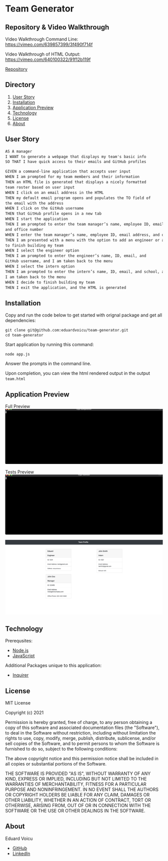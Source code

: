 # Team Generator

## Repository & Video Walkthrough

Video Walkthrough Command Line: https://vimeo.com/639857399/3f490f714f

Video Walkthrough of HTML Output: https://vimeo.com/640100322/91f12b119f

[Repository](https://github.com/eduardvoicu/team-generator)

## Directory

1. [User Story](#user-story)
2. [Installation](#installation)
3. [Application Preview](#application_preview)
4. [Technology](#technology)
5. [License](#license)
6. [About](#about)

## User Story
```md
AS A manager
I WANT to generate a webpage that displays my team's basic info
SO THAT I have quick access to their emails and GitHub profiles
```
```md
GIVEN a command-line application that accepts user input
WHEN I am prompted for my team members and their information
THEN an HTML file is generated that displays a nicely formatted 
team roster based on user input
WHEN I click on an email address in the HTML
THEN my default email program opens and populates the TO field of 
the email with the address
WHEN I click on the GitHub username
THEN that GitHub profile opens in a new tab
WHEN I start the application
THEN I am prompted to enter the team manager’s name, employee ID, email address, 
and office number
WHEN I enter the team manager’s name, employee ID, email address, and office number
THEN I am presented with a menu with the option to add an engineer or an intern or 
to finish building my team
WHEN I select the engineer option
THEN I am prompted to enter the engineer’s name, ID, email, and 
GitHub username, and I am taken back to the menu
WHEN I select the intern option
THEN I am prompted to enter the intern’s name, ID, email, and school, and 
I am taken back to the menu
WHEN I decide to finish building my team
THEN I exit the application, and the HTML is generated
```
## Installation

Copy and run the code below to get started with orignal package and get all dependencies:
```
git clone git@github.com:eduardvoicu/team-generator.git
cd team-generator
```
Start application by running this command:
```
node app.js
```
Answer the prompts in the command line.

Upon completion, you can view the html rendered output in the output `team.html`

## Application Preview
Full Preview
![Preview GIF](images/tty.gif)

Tests Preview
![Preview Test](images/test.gif)

![Team Profile](images/teamprofile.png)

## Technology

Prerequsites:
- [Node.js](https://nodejs.org/en/)
- [JavaScript](https://developer.mozilla.org/en-US/docs/Web/JavaScript)

Additional Packages unique to this application:
- [Inquirer](https://www.npmjs.com/package/inquirer)

## License

MIT License

Copyright (c) 2021

Permission is hereby granted, free of charge, to any person obtaining a copy
of this software and associated documentation files (the "Software"), to deal
in the Software without restriction, including without limitation the rights
to use, copy, modify, merge, publish, distribute, sublicense, and/or sell
copies of the Software, and to permit persons to whom the Software is
furnished to do so, subject to the following conditions:

The above copyright notice and this permission notice shall be included in all
copies or substantial portions of the Software.

THE SOFTWARE IS PROVIDED "AS IS", WITHOUT WARRANTY OF ANY KIND, EXPRESS OR
IMPLIED, INCLUDING BUT NOT LIMITED TO THE WARRANTIES OF MERCHANTABILITY,
FITNESS FOR A PARTICULAR PURPOSE AND NONINFRINGEMENT. IN NO EVENT SHALL THE
AUTHORS OR COPYRIGHT HOLDERS BE LIABLE FOR ANY CLAIM, DAMAGES OR OTHER
LIABILITY, WHETHER IN AN ACTION OF CONTRACT, TORT OR OTHERWISE, ARISING FROM,
OUT OF OR IN CONNECTION WITH THE SOFTWARE OR THE USE OR OTHER DEALINGS IN THE
SOFTWARE.

## About
Eduard Voicu
- [GitHub](https://github.com/eduardvoicu)
- [LinkedIn](https://www.linkedin.com/in/eduardvoicu/)